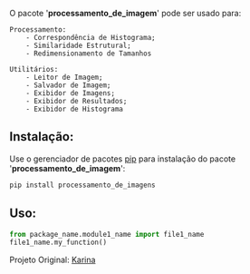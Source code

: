 O pacote '**processamento_de_imagem**' pode ser usado para:

	Processamento:
		- Correspondência de Histograma;
		- Similaridade Estrutural;
		- Redimensionamento de Tamanhos
	
	Utilitários:
		- Leitor de Imagem;
		- Salvador de Imagem;
		- Exibidor de Imagens;
		- Exibidor de Resultados;
		- Exibidor de Histograma

## Instalação:

Use o gerenciador de pacotes [pip](https://pip.pypa.io/en/stable/) para instalação do pacote '**processamento_de_imagem**':

```bash
pip install processamento_de_imagens
```

## Uso:

```python
from package_name.module1_name import file1_name
file1_name.my_function()
```

 
Projeto Original: [Karina](https://github.com/tiemi)


